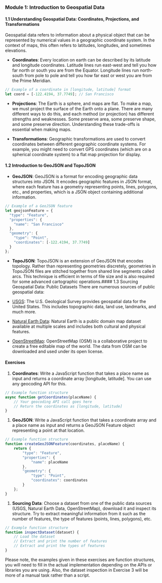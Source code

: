 ### Module 1: Introduction to Geospatial Data
#### 1.1 Understanding Geospatial Data: Coordinates, Projections, and Transformations
Geospatial data refers to information about a physical object that can be represented by numerical values in a geographic coordinate system. In the context of maps, this often refers to latitudes, longitudes, and sometimes elevations.

* **Coordinates**: Every location on earth can be described by its latitude and longitude coordinates. Latitude lines run east-west and tell you how far north or south you are from the Equator. Longitude lines run north-south from pole to pole and tell you how far east or west you are from the Prime Meridian.

```javascript
// Example of a coordinate in [longitude, latitude] format
let coord = [-122.4194, 37.7749]; // San Francisco
```

* **Projections**: The Earth is a sphere, and maps are flat. To make a map, we must project the surface of the Earth onto a plane. There are many different ways to do this, and each method (or projection) has different strengths and weaknesses. Some preserve area, some preserve shape, and some preserve direction. Understanding these trade-offs is essential when making maps.

* **Transformations**: Geographic transformations are used to convert coordinates between different geographic coordinate systems. For example, you might need to convert GPS coordinates (which are on a spherical coordinate system) to a flat map projection for display.
#### 1.2 Introduction to GeoJSON and TopoJSON

* **GeoJSON**: GeoJSON is a format for encoding geographic data structures into JSON. It encodes geographic features in JSON format, where each feature has a geometry representing points, lines, polygons, etc., and properties, which is a JSON object containing additional information.
```javascript
// Example of a GeoJSON feature
let geojsonFeature = {
  "type": "Feature",
  "properties": {
    "name": "San Francisco"
  },
  "geometry": {
    "type": "Point",
    "coordinates": [-122.4194, 37.7749]
  }
};

```

* **TopoJSON**: TopoJSON is an extension of GeoJSON that encodes topology. Rather than representing geometries discretely, geometries in TopoJSON files are stitched together from shared line segments called arcs. This technique is efficient in terms of file size and is also required for some advanced cartographic operations.#### 1.3 Sourcing Geospatial Data: Public Datasets
There are numerous sources of public geospatial data:

* [USGS](https://www.usgs.gov/): The U.S. Geological Survey provides geospatial data for the United States. This includes topographic data, land use, landmarks, and much more.

* [Natural Earth Data](https://www.naturalearthdata.com/): Natural Earth is a public domain map dataset available at multiple scales and includes both cultural and physical features.

* [OpenStreetMap](https://www.openstreetmap.org/): OpenStreetMap (OSM) is a collaborative project to create a free editable map of the world. The data from OSM can be downloaded and used under its open license.

#### Exercises
1. **Coordinates**: Write a JavaScript function that takes a place name as input and returns a coordinate array [longitude, latitude]. You can use any geocoding API for this.
```javascript
// Example function structure
async function getCoordinates(placeName) {
    // Your geocoding API call goes here
    // Return the coordinates as [longitude, latitude]
}

```
1. **GeoJSON**: Write a JavaScript function that takes a coordinate array and a place name as input and returns a GeoJSON Feature object representing a point at that location.
```javascript
// Example function structure
function createGeoJSONFeature(coordinates, placeName) {
    return {
        "type": "Feature",
        "properties": {
            "name": placeName
        },
        "geometry": {
            "type": "Point",
            "coordinates": coordinates
        }
    };
}

```
1. **Sourcing Data**: Choose a dataset from one of the public data sources (USGS, Natural Earth Data, OpenStreetMap), download it and inspect its structure. Try to extract meaningful information from it such as the number of features, the type of features (points, lines, polygons), etc.
```javascript
// Example function structure
function inspectDataset(dataset) {
    // Load the dataset
    // Extract and print the number of features
    // Extract and print the types of features
}

```
Please note, the examples given in these exercises are function structures, you will need to fill in the actual implementation depending on the APIs or libraries you are using. Also, the dataset inspection in Exercise 3 will be more of a manual task rather than a script.


